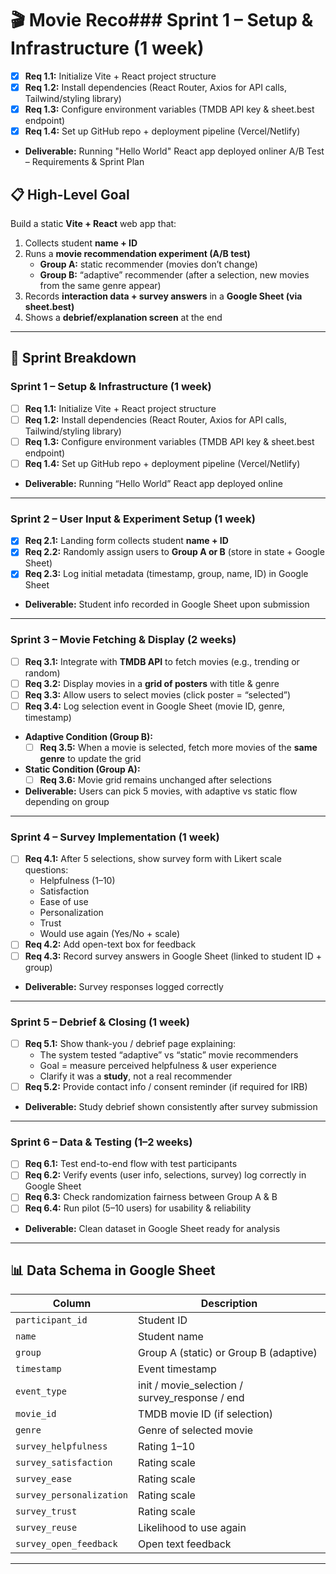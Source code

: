 # 🎬 Movie Reco### Sprint 1 – Setup & Infrastructure (1 week)
- [x] **Req 1.1:** Initialize Vite + React project structure  
- [x] **Req 1.2:** Install dependencies (React Router, Axios for API calls, Tailwind/styling library)  
- [x] **Req 1.3:** Configure environment variables (TMDB API key & sheet.best endpoint)  
- [x] **Req 1.4:** Set up GitHub repo + deployment pipeline (Vercel/Netlify)  
- **Deliverable:** Running "Hello World" React app deployed onliner A/B Test – Requirements & Sprint Plan

## 📋 High-Level Goal
Build a static **Vite + React** web app that:  
1. Collects student **name + ID**  
2. Runs a **movie recommendation experiment (A/B test)**  
   - **Group A:** static recommender (movies don’t change)  
   - **Group B:** “adaptive” recommender (after a selection, new movies from the same genre appear)  
3. Records **interaction data + survey answers** in a **Google Sheet (via sheet.best)**  
4. Shows a **debrief/explanation screen** at the end  

---

## 🚀 Sprint Breakdown

### Sprint 1 – Setup & Infrastructure (1 week)
- [ ] **Req 1.1:** Initialize Vite + React project structure  
- [ ] **Req 1.2:** Install dependencies (React Router, Axios for API calls, Tailwind/styling library)  
- [ ] **Req 1.3:** Configure environment variables (TMDB API key & sheet.best endpoint)  
- [ ] **Req 1.4:** Set up GitHub repo + deployment pipeline (Vercel/Netlify)  
- **Deliverable:** Running “Hello World” React app deployed online  

---

### Sprint 2 – User Input & Experiment Setup (1 week)
- [x] **Req 2.1:** Landing form collects student **name + ID**  
- [x] **Req 2.2:** Randomly assign users to **Group A or B** (store in state + Google Sheet)  
- [x] **Req 2.3:** Log initial metadata (timestamp, group, name, ID) in Google Sheet  
- **Deliverable:** Student info recorded in Google Sheet upon submission  

---

### Sprint 3 – Movie Fetching & Display (2 weeks)
- [ ] **Req 3.1:** Integrate with **TMDB API** to fetch movies (e.g., trending or random)  
- [ ] **Req 3.2:** Display movies in a **grid of posters** with title & genre  
- [ ] **Req 3.3:** Allow users to select movies (click poster = “selected”)  
- [ ] **Req 3.4:** Log selection event in Google Sheet (movie ID, genre, timestamp)  

- **Adaptive Condition (Group B):**  
  - [ ] **Req 3.5:** When a movie is selected, fetch more movies of the **same genre** to update the grid  

- **Static Condition (Group A):**  
  - [ ] **Req 3.6:** Movie grid remains unchanged after selections  

- **Deliverable:** Users can pick 5 movies, with adaptive vs static flow depending on group  

---

### Sprint 4 – Survey Implementation (1 week)
- [ ] **Req 4.1:** After 5 selections, show survey form with Likert scale questions:  
  - Helpfulness (1–10)  
  - Satisfaction  
  - Ease of use  
  - Personalization  
  - Trust  
  - Would use again (Yes/No + scale)  
- [ ] **Req 4.2:** Add open-text box for feedback  
- [ ] **Req 4.3:** Record survey answers in Google Sheet (linked to student ID + group)  
- **Deliverable:** Survey responses logged correctly  

---

### Sprint 5 – Debrief & Closing (1 week)
- [ ] **Req 5.1:** Show thank-you / debrief page explaining:  
  - The system tested “adaptive” vs “static” movie recommenders  
  - Goal = measure perceived helpfulness & user experience  
  - Clarify it was a **study**, not a real recommender  
- [ ] **Req 5.2:** Provide contact info / consent reminder (if required for IRB)  
- **Deliverable:** Study debrief shown consistently after survey submission  

---

### Sprint 6 – Data & Testing (1–2 weeks)
- [ ] **Req 6.1:** Test end-to-end flow with test participants  
- [ ] **Req 6.2:** Verify events (user info, selections, survey) log correctly in Google Sheet  
- [ ] **Req 6.3:** Check randomization fairness between Group A & B  
- [ ] **Req 6.4:** Run pilot (5–10 users) for usability & reliability  
- **Deliverable:** Clean dataset in Google Sheet ready for analysis  

---

## 📊 Data Schema in Google Sheet
| Column                | Description |
|------------------------|-------------|
| `participant_id`       | Student ID |
| `name`                 | Student name |
| `group`                | Group A (static) or Group B (adaptive) |
| `timestamp`            | Event timestamp |
| `event_type`           | init / movie_selection / survey_response / end |
| `movie_id`             | TMDB movie ID (if selection) |
| `genre`                | Genre of selected movie |
| `survey_helpfulness`   | Rating 1–10 |
| `survey_satisfaction`  | Rating scale |
| `survey_ease`          | Rating scale |
| `survey_personalization` | Rating scale |
| `survey_trust`         | Rating scale |
| `survey_reuse`         | Likelihood to use again |
| `survey_open_feedback` | Open text feedback |

---
